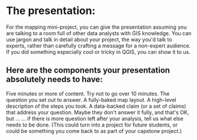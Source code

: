 # The presentation:
For the mapping mini-project, you can give the presentation assuming you are talking to a room full of other data analysts with GIS knowledge. You can use jargon and talk in detail about your project, the way you'd talk to experts, rather than carefully crafting a message for a non-expert audience. If you did something especially cool or tricky in QGIS, you can show it to us.

## Here are the components your presentation absolutely needs to have:

Five minutes or more of content. Try not to go over 10 minutes.
The question you set out to answer.
A fully-baked map layout.
A high-level description of the steps you took.
A data-backed claim (or a set of claims) that address your question. Maybe they don't answer it fully, and that's OK, but ...
... if there is more question left after your analysis, tell us what else needs to be done. (This could turn into a project for future students, or could be something you come back to as part of your capstone project.)